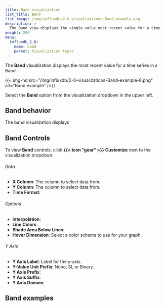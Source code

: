 ```yaml
---
title: Band visualization
list_title: Band
list_image: /img/influxdb/2-0-visualizations-Band-example.png
description: >
  The Band view displays the single value most recent value for a time series in a Band view.
weight: 206
menu:
  influxdb_2_0:
    name: band
    parent: Visualization types
---
```


The **Band** visualization displays the most recent value for a time series in a Band.

{{< img-hd src="/img/influxdb/2-0-visualizations-Band-example-8.png" alt="Band example" />}}

Select the **Band** option from the visualization dropdown in the upper left.

## Band behavior
The band visualization displays

## Band Controls
To view **Band** controls, click **{{< icon "gear" >}} Customize** next to the visualization dropdown.


###### Data
- **X Column**: The column to select data from.
- **Y Column**: The column to select data from.
- **Time Format**:

###### Options
- **Interpolation**:
- **Line Colors**:
- **Shade Area Below Lines**:
- **Hover Dimension**: Select a color scheme to use for your graph.

###### Y Axis
- **Y Axis Label**: Label for the y-axis.
- **Y-Value Unit Prefix**: None, SI, or Binary.
- **Y Axis Prefix**:
- **Y Axis Suffix**:
- **Y Axis Domain**:

## Band examples

